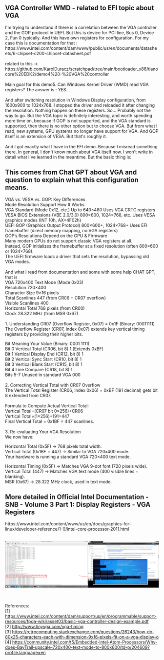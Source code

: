 <h2> VGA Controller WMD - related to EFI topic about VGA</h2>
I'm trying to understand if there is a correlation between the VGA controller and the GOP protocol in UEFI. But this is device for PCI line, Bus 0, Device 2, Fun 0 typically. And this have own registers for configuration. For my case this is documentation for that : https://www.intel.com/content/dam/www/public/us/en/documents/datasheets/6-chipset-c200-chipset-datasheet.pdf
<br /><br />
related to this -> https://github.com/KarolDuracz/scratchpad/tree/main/bootloader_x86/tianocore%20EDK2/demo4%20-%20VGA%20controller
<br /><br />
Main goal for this demo5. Can Windows Kernel Driver (WMD) read VGA registers? The answer is : YES.
<br /><br />
And after switching resolution in Windows Display configuration, from 1600x900 to 1024x768. I stopped the driver and reloaded it after changing the resolution. Nothing happen on these registers. So... Probably not the way to go. But the VGA topic is definitely interesting, and worth spending more time on, because if GOP is not supported, and the VGA standard is supported, then there is no other option but to choose VGA. But from what I read, new systems, GPU systems no longer have support for VGA. And GOP itself is an extension of VESA. But that's roughly it.
<br /><br />
And I got exactly what I have in the EFI demo. Because I misread something there. In general, I don't know much about VGA itself now. I won't write in detail what I've learned in the meantime. But the basic thing is:
<h2>This comes from Chat GPT about VGA and question to explain what this configuration means.</h2>
VGA vs. VESA vs. GOP: Key Differences
<br />
Mode	Resolution Support	How It Works<br />
VGA Standard (Mode 0x12, etc.)	Up to 640×480	Uses VGA CRTC registers<br />
VESA BIOS Extensions (VBE 2.0/3.0)	800×600, 1024×768, etc.	Uses VESA graphics modes (INT 10h, AX=4F02h)<br />
UEFI GOP (Graphics Output Protocol)	800×600+, 1024×768+	Uses EFI framebuffer (direct memory mapping, no VGA registers)<br />
GOP’s Resolutions Depend on the GPU & Firmware<br />
Many modern GPUs do not support classic VGA registers at all.<br />
Instead, GOP initializes the framebuffer at a fixed resolution (often 800×600 or 1024×768).<br />
The UEFI firmware loads a driver that sets the resolution, bypassing old VGA modes.
<br /><br />
And what I read from documentation and some with some help CHAT GPT, that is <br />
VGA 720x400 Text Mode (Mode 0x03)<br />
Resolution	720×400<br />
Character Size	9×16 pixels<br />
Total Scanlines	447 (from CR06 + CR07 overflow)<br />
Visible Scanlines	400<br />
Horizontal Total	768 pixels (from CR00)<br />
Clock	28.322 MHz (from MSR 0x67)<br />
<br />
1. Understanding CR07 (Overflow Register, 0x07) = 0x1F (Binary: 00011111)<br />
The Overflow Register (CR07, Index 0x07) extends key vertical timing registers by providing their higher bits.<br />

Bit	Meaning	Your Value (Binary: 0001 1111)<br />
Bit 0	Vertical Total (CR06, bit 8)	1 (Extends 0xBF)<br />
Bit 1	Vertical Display End (CR12, bit 8)	1<br />
Bit 2	Vertical Sync Start (CR10, bit 8)	1<br />
Bit 3	Vertical Blank Start (CR15, bit 8)	1<br />
Bit 4	Line Compare (CR18, bit 8)	1<br />
Bits 5-7	Unused in standard VGA	000<br /><br />
2. Correcting Vertical Total with CR07 Overflow<br />
The Vertical Total Register (CR06, Index 0x06) = 0xBF (191 decimal) gets bit 8 extended from CR07.<br />
<br />
Formula to Compute Actual Vertical Total:<br />
Vertical Total=(CR07 bit 0×256)+CR06<br />
Vertical Total=(1×256)+191=447<br />
Final Vertical Total = 0x1BF = 447 scanlines.<br />
<br />
3. Re-evaluating Your VGA Resolution<br />
We now have:<br />

Horizontal Total (0x5F) → 768 pixels total width.<br />
Vertical Total (0x1BF = 447) → Similar to VGA 720x400 mode.<br />
Your hardware is running a standard VGA 720×400 text mode.<br />

Horizontal Timing (0x5F) → Matches VGA 9-dot font (720 pixels wide).<br />
Vertical Total (447) → Matches VGA text mode (400 visible lines + blanking).<br />
MSR (0x67) → 28.322 MHz clock, used in text mode.<br />
<h2>More detailed in Official Intel Documentation - SNB - Volume 3 Part 1: Display Registers - VGA Registers</h2>
https://www.intel.com/content/www/us/en/docs/graphics-for-linux/developer-reference/1-0/intel-core-processor-2011.html
<br /><br />

![dump](https://github.com/KarolDuracz/scratchpad/blob/main/Hello%20World%20Drivers/demo%205%20-%20VGA%20Controller%20WMD%20-%20related%20to%20EFI%20topic%20about%20VGA/69%20-%2008-02-2025%20-%20windows%20driver%20test%20for%20VGA%20controller%20registers.png?raw=true)

<br /><br />
References:<br />
[1] https://www.intel.com/content/dam/support/us/en/programmable/support-resources/fpga-wiki/asset03/basic-vga-controller-design-example.pdf <br />
[2] http://www.tinyvga.com/vga-timing <br />
[3] https://retrocomputing.stackexchange.com/questions/26243/how-do-80x25-characters-each-with-dimension-9x16-pixels-fit-on-a-vga-display-o <br />
[4] https://community.intel.com/t5/Embedded-Intel-Atom-Processors/Why-does-BayTrail-upscale-720x400-text-mode-to-800x600/td-p/204609?profile.language=en
